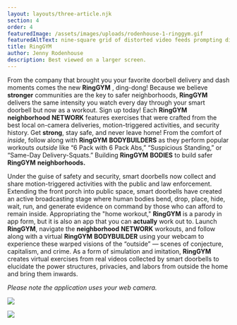 ```yaml
---
layout: layouts/three-article.njk
section: 4
order: 4
featuredImage: /assets/images/uploads/rodenhouse-1-ringgym.gif
featuredAltText: nine-square grid of distorted video feeds prompting different kinds of exercise
title: RingGYM
author: Jenny Rodenhouse
description: Best viewed on a larger screen.
---
```

<p>From the company that brought you your favorite doorbell delivery and dash moments comes the new <b class="sans">Ring</b><b class="bold">GYM</b> , ding-dong! Because we believe <b class="bold">stronger</b> communities are the key to safer neighborhoods, <b class="sans">Ring</b><b class="bold">GYM</b>   delivers the same intensity you watch every day through your smart doorbell but now as a workout. Sign up today! Each <b class="sans">Ring</b><b class="bold">GYM</b> <b class="stretch">neighborhood</b> <b class="bold">NETWORK</b>  features exercises that were crafted from the best local on-camera deliveries, motion-triggered activities, and security history. Get <b class="bold">strong</b>, stay safe, and never leave home! From the comfort of <i>inside</i>, follow along with <b class="sans">Ring</b><b class="bold">GYM</b> <b class="stretch">BODYBUILDERS</b> as they perform popular workouts <i>outside</i> like “6 Pack with 6 Pack Abs,” “Suspicious Standing,” or “Same-Day Delivery-Squats.” Building <b class="sans">Ring</b><b class="bold">GYM</b> <b class="stretch">BODIES</b> to build safer <b class="sans">Ring</b><b class="bold">GYM</b> <b class="stretch">neighborhoods.</b></p>

<p>Under the guise of safety and security, smart doorbells now collect and share motion-triggered activities with the public and law enforcement. Extending the front porch into public space, smart doorbells have created an active broadcasting stage where human bodies bend, drop, place, hide, wait, run, and generate evidence on command by those who can afford to remain inside. Appropriating the "home workout," <b class="sans">Ring</b><b class="bold">GYM</b>  is a parody in app form, but it is also an app that you can <b class="bold">actually</b> work out to. Launch <b class="sans">Ring</b><b class="bold">GYM</b>, navigate the <b class="stretch">neighborhood</b> <b class="bold">NETWORK</b> workouts, and follow along with a virtual <b class="sans">Ring</b><b class="bold">GYM</b> <b class="stretch">BODYBUILDER</b> using your webcam to experience these warped visions of the “outside” — scenes of conjecture, capitalism, and crime. As a form of simulation and imitation, <b class="sans">Ring</b><b class="bold">GYM</b>  creates virtual exercises from real videos collected by smart doorbells to elucidate the power structures, privacies, and labors from outside the home and bring them inwards.</p>

*Please note the application uses your web camera.*

[<img src="/assets/images/uploads/applelogo.svg">](../../external/rodenhouse-Mac.zip)

[<img src="/assets/images/uploads/windowslogo.svg">](../../external/rodenhouse-Windows.zip)




